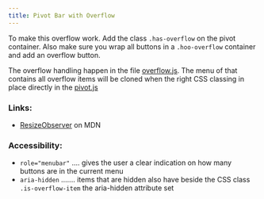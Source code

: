 ```yaml
---
title: Pivot Bar with Overflow
---
```


To make this overflow work. Add the class `.has-overflow` on the pivot container. Also make sure you wrap all buttons in a `.hoo-overflow` container and add an overflow button.

The overflow handling happen in the file [overflow.js](../../js/js/overflow.js).
The menu of that contains all overflow items will be cloned when the right CSS classing in place directly in the [pivot.js](../../js/pivot.js)

### Links:

* [ResizeObserver](https://developer.mozilla.org/en-US/docs/Web/API/ResizeObserver) on MDN

### Accessibility:

* ```role="menubar"``` .... gives the user a clear indication on how many buttons are in the current menu
* ```aria-hidden``` ....... items that are hidden also have beside the CSS class `.is-overflow-item` the aria-hidden attribute set


 